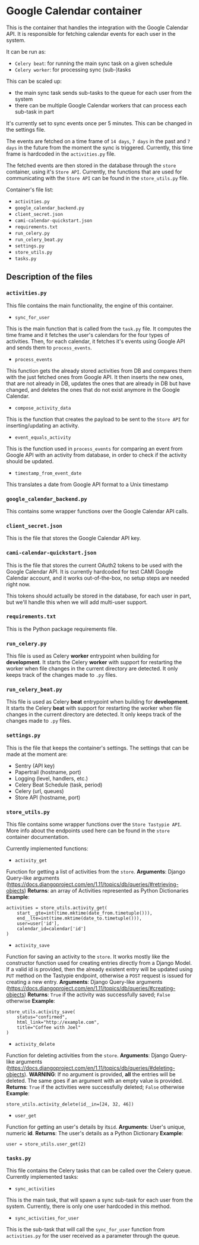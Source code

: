 Google Calendar container
====================

This is the container that handles the integration with the Google Calendar API. It is responsible for fetching calendar events for each user in the system. 

It can be run as:
  - `Celery beat`: for running the main sync task on a given schedule
  - `Celery worker`: for processing sync (sub-)tasks
 
This can be scaled up:
  - the main sync task sends sub-tasks to the queue for each user from the system
  - there can be multiple Google Calendar workers that can process each sub-task in part 

It's currently set to sync events once per 5 minutes. This can be changed in the settings file.

The events are fetched on a time frame of `14 days`, `7 days` in the past and `7 days` in the future from the moment the sync is triggered. Currently, this time frame is hardcoded in the `activities.py` file.

The fetched events are then stored in the database through the `store` container, using it's `Store API`. Currently, the functions that are used for communicating with the `Store API` can be found in the `store_utils.py` file.

Container's file list:
- `activities.py`
- `google_calendar_backend.py`
- `client_secret.json`
- `cami-calendar-quickstart.json`
- `requirements.txt`
- `run_celery.py`
- `run_celery_beat.py`
- `settings.py`
- `store_utils.py`
- `tasks.py`

## Description of the files
### `activities.py`
This file contains the main functionality, the engine of this container.

- `sync_for_user`

This is the main function that is called from the `task.py` file. 
It computes the time frame and it fetches the user's calendars for the four types of activities.
Then, for each calendar, it fetches it's events using Google API and sends them to `process_events`.

- `process_events`

This function gets the already stored activities from DB and compares them with the just fetched ones from Google API. It then inserts the new ones, that are not already in DB, updates the ones that are already in DB but have changed, and deletes the ones that do not exist anymore in the Google Calendar.

- `compose_activity_data`

This is the function that creates the payload to be sent to the `Store API` for inserting/updating an activity.

- `event_equals_activity`

This is the function used in `process_events` for comparing an event from Google API with an activity from database, in order to check if the activity should be updated.

- `timestamp_from_event_date`

This translates a date from Google API format to a Unix timestamp

### `google_calendar_backend.py`
This contains some wrapper functions over the Google Calendar API calls.

### `client_secret.json`
This is the file that stores the Google Calendar API key.

### `cami-calendar-quickstart.json`
This is the file that stores the current OAuth2 tokens to be used with the Google Calendar API. It is currently hardcoded for test CAMI Google Calendar account, and it works out-of-the-box, no setup steps are needed right now.

This tokens should actually be stored in the database, for each user in part, but we'll handle this when we will add multi-user support.

### `requirements.txt`
This is the Python package requirements file.

### `run_celery.py`
This file is used as Celery **worker** entrypoint when building for **development**. It starts the Celery **worker** with support for restarting the worker when file changes in the current directory are detected. It only keeps track of the changes made to `.py` files.

### `run_celery_beat.py`
This file is used as Celery **beat** entrypoint when building for **development**. It starts the Celery **beat** with support for restarting the worker when file changes in the current directory are detected. It only keeps track of the changes made to `.py` files.

### `settings.py`
This is the file that keeps the container's settings. The settings that can be made at the moment are:
- Sentry (API key)
- Papertrail (hostname, port)
- Logging (level, handlers, etc.)
- Celery Beat Schedule (task, period)
- Celery (url, queues)
- Store API (hostname, port)

### `store_utils.py`
This file contains some wrapper functions over the `Store Tastypie API`. More info about the endpoints used here can be found in the `store` container documentation.

Currently implemented functions:
- `activity_get`

Function for getting a list of activities from the `store`.
**Arguments**: Django Query-like arguments (https://docs.djangoproject.com/en/1.11/topics/db/queries/#retrieving-objects)
**Returns**: an array of Activities represented as Python Dictionaries
**Example**:
```
activities = store_utils.activity_get(
    start__gte=int(time.mktime(date_from.timetuple())),
    end__lte=int(time.mktime(date_to.timetuple())),
    user=user['id'],
    calendar_id=calendar['id']
)
```

- `activity_save`

Function for saving an activity to the `store`. It works mostly like the constructor function used for creating entries directly from a Django Model. If a valid id is provided, then the already existent entry will be updated using `PUT` method on the Tastypie endpoint, otherwise a `POST` request is issued for creating a new entry.
**Arguments**:  Django Query-like arguments (https://docs.djangoproject.com/en/1.11/topics/db/queries/#creating-objects)
**Returns**: `True` if the activity was successfully saved; `False` otherwise
**Example**:
```
store_utils.activity_save(
    status="confirmed",
    html_link="http://example.com",
    title="Coffee with Joel"
)
```

- `activity_delete`

Function for deleting activities from the `store`.
**Arguments**: Django Query-like arguments (https://docs.djangoproject.com/en/1.11/topics/db/queries/#deleting-objects). **WARNING**: If no argument is provided, **all** the entries will be deleted. The same goes if an argument with an empty value is provided.
**Returns**: `True` if the activities were successfully deleted; `False` otherwise
**Example**:
```
store_utils.activity_delete(id__in=[24, 32, 46])
```

- `user_get`

Function for getting an user's details by its`id`.
**Arguments**: User's unique, numeric **id**.
**Returns**: The user's details as a Python Dictionary
**Example**:
```
user = store_utils.user_get(2)
```

### `tasks.py`
This file contains the Celery tasks that can be called over the Celery queue.
Currently implemented tasks:
- `sync_activities`

This is the main task, that will spawn a sync sub-task for each user from the system.
Currently, there is only one user hardcoded in this method.

- `sync_activities_for_user`

This is the sub-task that will call the `sync_for_user` function from `activities.py` for the user received as a parameter through the queue.